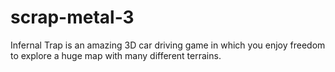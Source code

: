# scrap-metal-3
Infernal Trap is an amazing 3D car driving game in which you enjoy freedom to explore a huge map with many different terrains.
